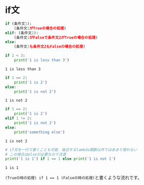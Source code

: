 # if文

```python
if (条件文1):
    (条件文1がTrueの場合の処理)
elif: (条件文2):
    (条件文1がFalseで条件文2がTrueの場合の処理)
else:
    (条件文1も条件文2もFalseの場合の処理)
```


```python
if 1 < 3:
    print('1 is less than 3')
```

    1 is less than 3



```python
if 1 == 2:
    print('1 is 2')
else:
    print('1 is not 2')
```

    1 is not 2



```python
if 1 == 2:
    print('1 is 2')
elif 1 != 2:
    print('1 is not 2')
else:
    print('something else')
```

    1 is not 2



```python
# if文を一行で書くことも可能．後述するlambda関数以外ではあまり使わない
# この場合はelseが必要なので注意
print('1 is 1') if 1 == 1 else print('1 is not 1')
```

    1 is 1


`(Trueの時の処理) if 1 == 1 (Falseの時の処理)`と書くような流れです。


```python

```
